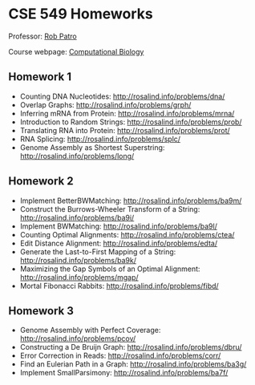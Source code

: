 # CSE 549 Homeworks

Professor: [Rob Patro](http://www.robpatro.com/redesign/)

Course webpage: [Computational Biology](https://rob-p.github.io/CSE549F17/)

## Homework 1
* Counting DNA Nucleotides: http://rosalind.info/problems/dna/
* Overlap Graphs: http://rosalind.info/problems/grph/
* Inferring mRNA from Protein: http://rosalind.info/problems/mrna/
* Introduction to Random Strings: http://rosalind.info/problems/prob/
* Translating RNA into Protein: http://rosalind.info/problems/prot/
* RNA Splicing: http://rosalind.info/problems/splc/
* Genome Assembly as Shortest Superstring: http://rosalind.info/problems/long/

## Homework 2
* Implement BetterBWMatching: http://rosalind.info/problems/ba9m/
* Construct the Burrows-Wheeler Transform of a String: http://rosalind.info/problems/ba9i/
* Implement BWMatching: http://rosalind.info/problems/ba9l/
* Counting Optimal Alignments: http://rosalind.info/problems/ctea/
* Edit Distance Alignment: http://rosalind.info/problems/edta/
* Generate the Last-to-First Mapping of a String: http://rosalind.info/problems/ba9k/
* Maximizing the Gap Symbols of an Optimal Alignment: http://rosalind.info/problems/mgap/
* Mortal Fibonacci Rabbits: http://rosalind.info/problems/fibd/

## Homework 3
* Genome Assembly with Perfect Coverage: http://rosalind.info/problems/pcov/
* Constructing a De Bruijn Graph: http://rosalind.info/problems/dbru/
* Error Correction in Reads: http://rosalind.info/problems/corr/
* Find an Eulerian Path in a Graph: http://rosalind.info/problems/ba3g/
* Implement SmallParsimony: http://rosalind.info/problems/ba7f/
